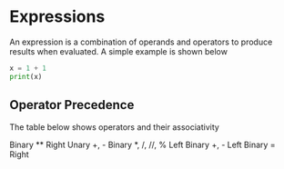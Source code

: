 # Expressions

An expression is a combination of operands and operators to produce results when evaluated. A simple example is shown below

```py
x = 1 + 1
print(x)
```

## Operator Precedence

The table below shows operators and their associativity

Binary ** Right
Unary +, -
Binary *, /, //, % Left
Binary +, - Left
Binary = Right
